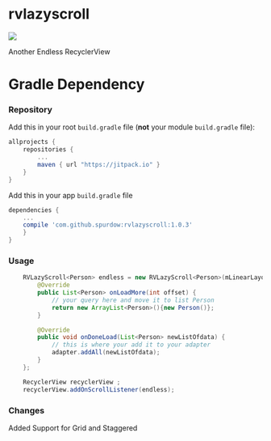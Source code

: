 # rvlazyscroll


[![](https://jitpack.io/v/spurdow/rvlazyscroll.svg)](https://jitpack.io/#spurdow/rvlazyscroll)


Another Endless RecyclerView


# Gradle Dependency

### Repository

Add this in your root `build.gradle` file (**not** your module `build.gradle` file):

```gradle
allprojects {
	repositories {
		...
		maven { url "https://jitpack.io" }
	}
}
```

Add this in your app `build.gradle` file

```gradle
dependencies {
	...
    compile 'com.github.spurdow:rvlazyscroll:1.0.3'
    }
}
```
### Usage

```java
    RVLazyScroll<Person> endless = new RVLazyScroll<Person>(mLinearLayoutManager) {
        @Override
        public List<Person> onLoadMore(int offset) {
            // your query here and move it to list Person
            return new ArrayList<Person>(){new Person()};
        }

        @Override
        public void onDoneLoad(List<Person> newListOfdata) {
            // this is where your add it to your adapter
            adapter.addAll(newListOfdata);
        }
    };

    RecyclerView recyclerView ;
    recyclerView.addOnScrollListener(endless);

```

### Changes

Added Support for Grid and Staggered
